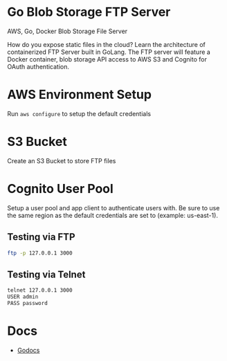 # Go Blob Storage FTP Server

AWS, Go, Docker Blob Storage File Server

How do you expose static files in the cloud? Learn the architecture of containerized FTP Server built in GoLang. The FTP server will feature a Docker container, blob storage API access to AWS S3 and Cognito  for OAuth authentication.

# AWS Environment Setup

Run `aws configure` to setup the default credentials

# S3 Bucket

Create an S3 Bucket to store FTP files

# Cognito User Pool

Setup a user pool and app client to authenticate users with. Be sure to use the same region as the default credentials are set to (example: us-east-1).

## Testing via FTP

```bash
ftp -p 127.0.0.1 3000
```

## Testing via Telnet

```bash
telnet 127.0.0.1 3000
USER admin
PASS password
```

# Docs

- [Godocs](https://godoc.org)
